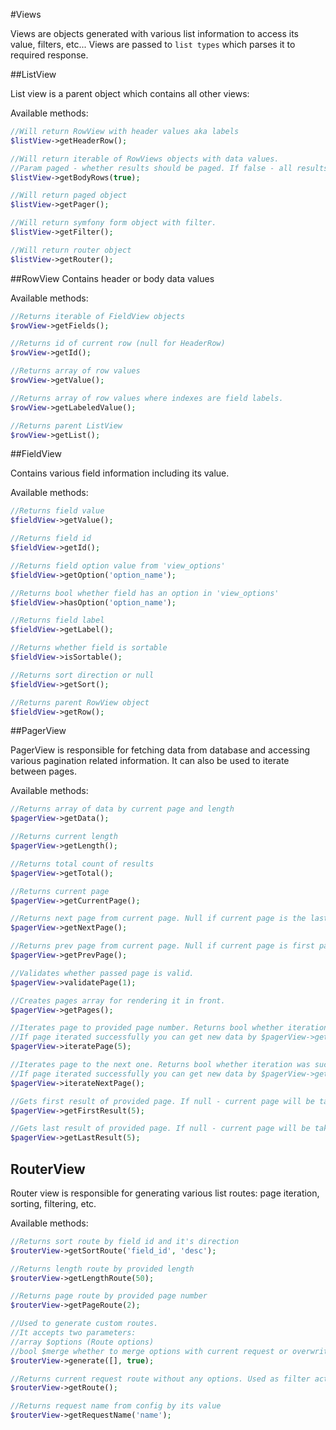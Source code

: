 #Views

Views are objects generated with various list information to access its value, filters, etc...
Views are passed to `list types` which parses it to required response.

##ListView

List view is a parent object which contains all other views:

Available methods:

```` php
//Will return RowView with header values aka labels
$listView->getHeaderRow();

//Will return iterable of RowViews objects with data values. 
//Param paged - whether results should be paged. If false - all results will be returned. (not recommended with big data)
$listView->getBodyRows(true);

//Will return paged object
$listView->getPager();

//Will return symfony form object with filter.
$listView->getFilter();

//Will return router object
$listView->getRouter();
````

##RowView
Contains header or body data values

Available methods:

```` php 
//Returns iterable of FieldView objects
$rowView->getFields();

//Returns id of current row (null for HeaderRow)
$rowView->getId();

//Returns array of row values
$rowView->getValue();

//Returns array of row values where indexes are field labels.
$rowView->getLabeledValue();

//Returns parent ListView
$rowView->getList();
````

##FieldView

Contains various field information including its value.

Available methods:

```` php 
//Returns field value
$fieldView->getValue();

//Returns field id
$fieldView->getId();

//Returns field option value from 'view_options'
$fieldView->getOption('option_name');

//Returns bool whether field has an option in 'view_options'
$fieldView->hasOption('option_name');

//Returns field label
$fieldView->getLabel();

//Returns whether field is sortable
$fieldView->isSortable();

//Returns sort direction or null
$fieldView->getSort();

//Returns parent RowView object
$fieldView->getRow();
````


##PagerView

PagerView is responsible for fetching data from database and accessing various pagination related information.
It can also be used to iterate between pages.

Available methods:

```` php 
//Returns array of data by current page and length
$pagerView->getData();

//Returns current length
$pagerView->getLength();

//Returns total count of results
$pagerView->getTotal();

//Returns current page
$pagerView->getCurrentPage();

//Returns next page from current page. Null if current page is the last page
$pagerView->getNextPage();

//Returns prev page from current page. Null if current page is first page
$pagerView->getPrevPage();

//Validates whether passed page is valid.
$pagerView->validatePage(1);

//Creates pages array for rendering it in front.
$pagerView->getPages();

//Iterates page to provided page number. Returns bool whether iteration was successful.
//If page iterated successfully you can get new data by $pagerView->getData() method.
$pagerView->iteratePage(5);

//Iterates page to the next one. Returns bool whether iteration was successful.
//If page iterated successfully you can get new data by $pagerView->getData() method.
$pagerView->iterateNextPage();

//Gets first result of provided page. If null - current page will be taken.
$pagerView->getFirstResult(5);

//Gets last result of provided page. If null - current page will be taken.
$pagerView->getLastResult(5);
````

## RouterView

Router view is responsible for generating various list routes: page iteration, sorting, filtering, etc.

Available methods:

```` php 
//Returns sort route by field id and it's direction
$routerView->getSortRoute('field_id', 'desc');

//Returns length route by provided length
$routerView->getLengthRoute(50);

//Returns page route by provided page number
$routerView->getPageRoute(2);

//Used to generate custom routes.
//It accepts two parameters:
//array $options (Route options)
//bool $merge whether to merge options with current request or overwrite them
$routerView->generate([], true);

//Returns current request route without any options. Used as filter action route
$routerView->getRoute();

//Returns request name from config by its value
$routerView->getRequestName('name');
````